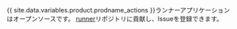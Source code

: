 {{ site.data.variables.product.prodname_actions }}ランナーアプリケーションはオープンソースです。 [runner](https://github.com/actions/runner)リポジトリに貢献し、Issueを登録できます。
